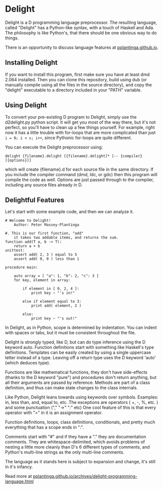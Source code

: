 Delight
=======

Delight is a D programming language preprocessor. The resulting language, called "Delight" has a Python-like syntax, with a touch of Haskell and Ada. The philosophy is like Python's, that there should be one obvious way to do things.

There is an opportunity to discuss language features at [pplantinga.github.io](http://pplantinga.github.io).

Installing Delight
------------------

If you want to install this program, first make sure you have at least dmd 2.064 installed. Then you can clone this repository, build using dub (or manually compile using all the files in the source directory), and copy the "delight" executable to a directory included in your "PATH" variable.

Using Delight
-------------

To convert your pre-existing D program to Delight, simply use the d2delight.py python script. It will get you most of the way there, but it's not perfect, so you'll have to clean up a few things yourself. For example, right now it has a little trouble with for-loops that are more complicated than just `i = 0; i < x; i++`, since Pythonic for-loops are quite different.

You can execute the Delight preprocessor using:

	delight {filename}.delight [{filename}.delight]* [-- {compiler} [{options}]]

which will create {filename}.d for each source file in the same directory. If you include the compiler command (dmd, ldc, or gdc) then this program will compile the code as well. Options are just passed through to the compiler, including any source files already in D.

Delightful Features
-------------------

Let's start with some example code, and then we can analyze it.

	# Welcome to Delight!
		Author: Peter Massey-Plantinga

	#. This is our first function, "add"
		it takes two addable items, and returns the sum.
	function add(T a, b -> T):
		return a + b
	unittest:
		assert add( 2, 3 ) equal to 5
		assert add( 0, 0 ) less than 1

	procedure main:

		auto array = [ "a": 1, "b": 2, "c": 3 ]
		for key, element in array:

			if element in [ 0, 2, 4 ]:
				print key ~ "'s in!"

			else if element equal to 3:
				print add( element, 2 )

			else:
				print key ~ "'s out!"

In Delight, as in Python, scope is determined by indentation. You can indent with spaces or tabs, but it must be consistent throughout the file.

Delight is strongly typed, like D, but can do type inference using the D keyword auto. Function definitions start with something like Haskell's type definitions. Templates can be easily created by using a single uppercase letter instead of a type. Leaving off a return type uses the D keyword 'auto' (which deduces type).

Functions are like mathematical functions, they don't have side-effects (thanks to the D keyword "pure") and procedures don't return anything, but all their arguments are passed by reference. Methods are part of a class definition, and thus can make state changes to the class internals.

Like Python, Delight leans towards using keywords over symbols. Examples: in, less than, and, equal to, etc. The exceptions are operators ( +, -, %, etc. ) and some punctuation ("," "->" ":" etc) One cool feature of this is that every operator with "=" in it is an assignment operator.

Function definitions, loops, class definitions, conditionals, and pretty much everything that has a scope ends in ":".

Comments start with "#" and if they have a "." they are documentation comments. They are whitespace-delimited, which avoids problems of nesting a little more cleanly than D's 6 different types of comments, and Python's multi-line strings as the only multi-line comments.

The language as it stands here is subject to expansion and change, it's still in it's infancy.

Read more at [pplantinga.github.io/archives/delight-programming-language.html](http://pplantinga.github.io/archives/delight-programming-language.html)

